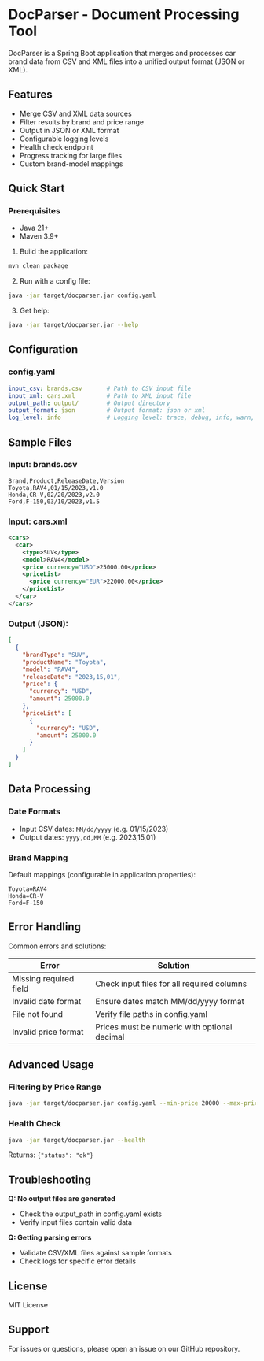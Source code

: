 # DocParser - Document Processing Tool

DocParser is a Spring Boot application that merges and processes car brand data from CSV and XML files into a unified output format (JSON or XML).

## Features
- Merge CSV and XML data sources
- Filter results by brand and price range
- Output in JSON or XML format
- Configurable logging levels
- Health check endpoint
- Progress tracking for large files
- Custom brand-model mappings

## Quick Start

### Prerequisites
- Java 21+
- Maven 3.9+

1. Build the application:
```bash
mvn clean package
```

2. Run with a config file:
```bash
java -jar target/docparser.jar config.yaml
```

3. Get help:
```bash
java -jar target/docparser.jar --help
```

## Configuration

### config.yaml
```yaml
input_csv: brands.csv       # Path to CSV input file
input_xml: cars.xml         # Path to XML input file
output_path: output/        # Output directory
output_format: json         # Output format: json or xml
log_level: info             # Logging level: trace, debug, info, warn, error
```

## Sample Files

### Input: brands.csv
```csv
Brand,Product,ReleaseDate,Version
Toyota,RAV4,01/15/2023,v1.0
Honda,CR-V,02/20/2023,v2.0
Ford,F-150,03/10/2023,v1.5
```

### Input: cars.xml
```xml
<cars>
  <car>
    <type>SUV</type>
    <model>RAV4</model>
    <price currency="USD">25000.00</price>
    <priceList>
      <price currency="EUR">22000.00</price>
    </priceList>
  </car>
</cars>
```

### Output (JSON):
```json
[
  {
    "brandType": "SUV",
    "productName": "Toyota",
    "model": "RAV4",
    "releaseDate": "2023,15,01",
    "price": {
      "currency": "USD",
      "amount": 25000.0
    },
    "priceList": [
      {
        "currency": "USD",
        "amount": 25000.0
      }
    ]
  }
]
```

## Data Processing

### Date Formats
- Input CSV dates: `MM/dd/yyyy` (e.g. 01/15/2023)
- Output dates: `yyyy,dd,MM` (e.g. 2023,15,01)

### Brand Mapping
Default mappings (configurable in application.properties):
```
Toyota=RAV4
Honda=CR-V
Ford=F-150
```

## Error Handling

Common errors and solutions:

| Error | Solution |
|-------|----------|
| Missing required field | Check input files for all required columns |
| Invalid date format | Ensure dates match MM/dd/yyyy format |
| File not found | Verify file paths in config.yaml |
| Invalid price format | Prices must be numeric with optional decimal |

## Advanced Usage

### Filtering by Price Range
```bash
java -jar target/docparser.jar config.yaml --min-price 20000 --max-price 30000
```

### Health Check
```bash
java -jar target/docparser.jar --health
```
Returns: `{"status": "ok"}`

## Troubleshooting

**Q: No output files are generated**
- Check the output_path in config.yaml exists
- Verify input files contain valid data

**Q: Getting parsing errors**
- Validate CSV/XML files against sample formats
- Check logs for specific error details

## License
MIT License

## Support
For issues or questions, please open an issue on our GitHub repository.
